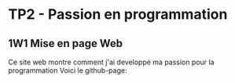 ﻿# TP2 - Passion en programmation
## 1W1 Mise en page Web
Ce site web montre comment j'ai developpé ma passion pour la programmation
Voici le github-page: 
